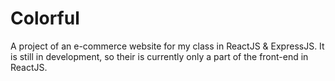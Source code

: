 # Colorful

A project of an e-commerce website for my class in ReactJS & ExpressJS.
It is still in development, so their is currently only a part of the front-end in ReactJS.
